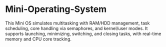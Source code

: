 # Mini-Operating-System
This Mini OS simulates multitasking with RAM/HDD management, task scheduling, core handling via semaphores, and kernel/user modes. It supports launching, minimizing, switching, and closing tasks, with real-time memory and CPU core tracking.

